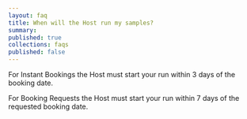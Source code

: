 ```yaml
---
layout: faq
title: When will the Host run my samples?
summary:
published: true
collections: faqs
published: false
---
```


For Instant Bookings the Host must start your run within 3 days of the booking date.

For Booking Requests the Host must start your run within 7 days of the requested booking date.
